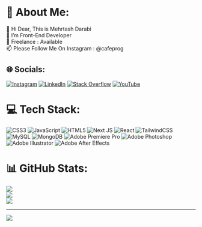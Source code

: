 # 💫 About Me:
👋 Hi Dear, This is Mehrtash Darabi<br>👀 I’m Front-End Developer<br>🌱 Freelance : Available<br>📫 Please Follow Me On Instagram : @cafeprog


## 🌐 Socials:
[![Instagram](https://img.shields.io/badge/Instagram-%23E4405F.svg?logo=Instagram&logoColor=white)](https://instagram.com/cafeprog) [![LinkedIn](https://img.shields.io/badge/LinkedIn-%230077B5.svg?logo=linkedin&logoColor=white)]([https://linkedin.com/in/MehrtashDarabi]([https://www.linkedin.com/in/mehrtash-darabi-3568a1263/](https://www.linkedin.com/in/mehrtash-darabi-3568a1263/))) [![Stack Overflow](https://img.shields.io/badge/-Stackoverflow-FE7A16?logo=stack-overflow&logoColor=white)](https://stackoverflow.com/users/CafeProg) [![YouTube](https://img.shields.io/badge/YouTube-%23FF0000.svg?logo=YouTube&logoColor=white)](https://youtube.com/@https://www.youtube.com/channel/UCI5az2eHAdw__sOPl1nHpNQ) 

# 💻 Tech Stack:
![CSS3](https://img.shields.io/badge/css3-%231572B6.svg?style=for-the-badge&logo=css3&logoColor=white) ![JavaScript](https://img.shields.io/badge/javascript-%23323330.svg?style=for-the-badge&logo=javascript&logoColor=%23F7DF1E) ![HTML5](https://img.shields.io/badge/html5-%23E34F26.svg?style=for-the-badge&logo=html5&logoColor=white) ![Next JS](https://img.shields.io/badge/Next-black?style=for-the-badge&logo=next.js&logoColor=white) ![React](https://img.shields.io/badge/react-%2320232a.svg?style=for-the-badge&logo=react&logoColor=%2361DAFB) ![TailwindCSS](https://img.shields.io/badge/tailwindcss-%2338B2AC.svg?style=for-the-badge&logo=tailwind-css&logoColor=white) ![MySQL](https://img.shields.io/badge/mysql-%2300f.svg?style=for-the-badge&logo=mysql&logoColor=white) ![MongoDB](https://img.shields.io/badge/MongoDB-%234ea94b.svg?style=for-the-badge&logo=mongodb&logoColor=white) ![Adobe Premiere Pro](https://img.shields.io/badge/Adobe%20Premiere%20Pro-9999FF.svg?style=for-the-badge&logo=Adobe%20Premiere%20Pro&logoColor=white) ![Adobe Photoshop](https://img.shields.io/badge/adobephotoshop-%2331A8FF.svg?style=for-the-badge&logo=adobephotoshop&logoColor=white) ![Adobe Illustrator](https://img.shields.io/badge/adobeillustrator-%23FF9A00.svg?style=for-the-badge&logo=adobeillustrator&logoColor=white) ![Adobe After Effects](https://img.shields.io/badge/Adobe%20After%20Effects-9999FF.svg?style=for-the-badge&logo=Adobe%20After%20Effects&logoColor=white)
# 📊 GitHub Stats:
![](https://github-readme-stats.vercel.app/api?username=Cafe-Prog&theme=dark&hide_border=false&include_all_commits=true&count_private=false)<br/>
![](https://github-readme-streak-stats.herokuapp.com/?user=Cafe-Prog&theme=dark&hide_border=false)<br/>
![](https://github-readme-stats.vercel.app/api/top-langs/?username=Cafe-Prog&theme=dark&hide_border=false&include_all_commits=true&count_private=false&layout=compact)

---
[![](https://visitcount.itsvg.in/api?id=Cafe-Prog&icon=7&color=1)](https://visitcount.itsvg.in)

<!-- Proudly created with GPRM ( https://gprm.itsvg.in ) -->
